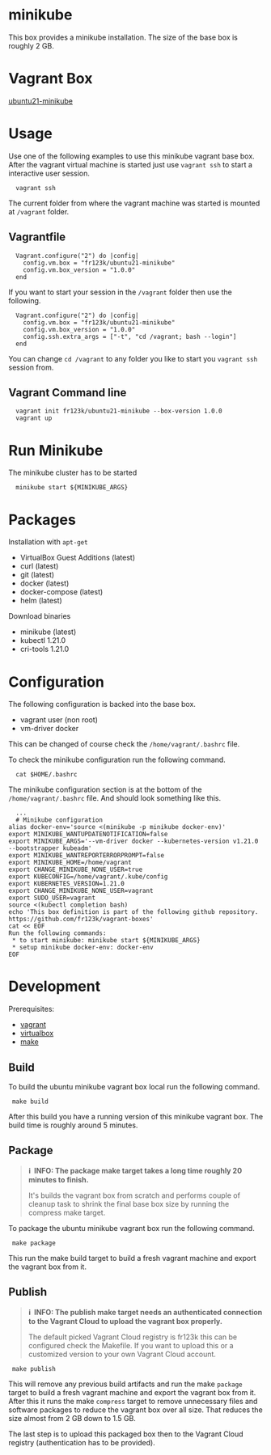 # minikube

This box provides a minikube installation. The size of the base box is roughly 2 GB. 

# Vagrant Box

[ubuntu21-minikube](https://app.vagrantup.com/fr123k/boxes/ubuntu21-minikube)

# Usage

Use one of the following examples to use this minikube vagrant base box. After the vagrant virtual machine is started just use `vagrant ssh` to start a interactive user session.

```
  vagrant ssh
```

The current folder from where the vagrant machine was started is mounted at `/vagrant` folder.

## Vagrantfile

```
  Vagrant.configure("2") do |config|
    config.vm.box = "fr123k/ubuntu21-minikube"
    config.vm.box_version = "1.0.0"
  end
```

If you want to start your session in the `/vagrant` folder then use the following.

```
  Vagrant.configure("2") do |config|
    config.vm.box = "fr123k/ubuntu21-minikube"
    config.vm.box_version = "1.0.0"
    config.ssh.extra_args = ["-t", "cd /vagrant; bash --login"]
  end
```

You can change `cd /vagrant` to any folder you like to start you `vagrant ssh` session from.


## Vagrant Command line

```
  vagrant init fr123k/ubuntu21-minikube --box-version 1.0.0
  vagrant up
```

# Run Minikube

The minikube cluster has to be started 

```
  minikube start ${MINIKUBE_ARGS}
```

# Packages

Installation with `apt-get`
* VirtualBox Guest Additions (latest)
* curl (latest)
* git (latest)
* docker (latest)
* docker-compose (latest)
* helm (latest)

Download binaries
* minikube (latest)
* kubectl 1.21.0
* cri-tools 1.21.0

# Configuration

The following configuration is backed into the base box.
* vagrant user (non root)
* vm-driver docker

This can be changed of course check the `/home/vagrant/.bashrc` file.

To check the minikube configuration run the following command.
```
  cat $HOME/.bashrc 
```

The minikube configuration section is at the bottom of the `/home/vagrant/.bashrc` file.
And should look something like this.
```
  ...
  # Minikube configuration 
alias docker-env='source <(minikube -p minikube docker-env)'
export MINIKUBE_WANTUPDATENOTIFICATION=false
export MINIKUBE_ARGS='--vm-driver docker --kubernetes-version v1.21.0 --bootstrapper kubeadm'
export MINIKUBE_WANTREPORTERRORPROMPT=false
export MINIKUBE_HOME=/home/vagrant
export CHANGE_MINIKUBE_NONE_USER=true
export KUBECONFIG=/home/vagrant/.kube/config
export KUBERNETES_VERSION=1.21.0
export CHANGE_MINIKUBE_NONE_USER=vagrant
export SUDO_USER=vagrant
source <(kubectl completion bash)
echo 'This box definition is part of the following github repository. 
https://github.com/fr123k/vagrant-boxes'
cat << EOF
Run the following commands: 
 * to start minikube: minikube start ${MINIKUBE_ARGS}
 * setup minikube docker-env: docker-env
EOF
```

# Development

Prerequisites:
* [vagrant](https://www.vagrantup.com/)
* [virtualbox](https://www.virtualbox.org/)
* [make](https://www.gnu.org/software/make/)

## Build

To build the ubuntu minikube vagrant box local run the following command.
```
 make build
```
After this build you have a running version of this minikube vagrant box. The build time is roughly around 5 minutes.

## Package

> **:information_source:&nbsp; INFO: The package make target takes a long time roughly 20 minutes to finish.**
>
> It's builds the vagrant box from scratch and performs couple of cleanup task to shrink the final base box size by running the compress make target.

To package the ubuntu minikube vagrant box run the following command.
```
 make package
```
This run the make build target to build a fresh vagrant machine and export the vagrant box from it.

## Publish

> **:information_source:&nbsp; INFO: The publish make target needs an authenticated connection to the Vagrant Cloud to upload the vagrant box properly.**
>
> The default picked Vagrant Cloud registry is fr123k this can be configured check the Makefile. If you want to upload this or a customized version to your own Vagrant Cloud account.

```
 make publish
```
This will remove any previous build artifacts and run the make `package` target to build a fresh vagrant machine and export the vagrant box from it. After this it runs the make `compress` target to remove unnecessary files and software packages to reduce the vagrant box over all size. That reduces the size almost from 2 GB down to 1.5 GB.

The last step is to upload this packaged box then to the Vagrant Cloud registry (authentication has to be provided).
